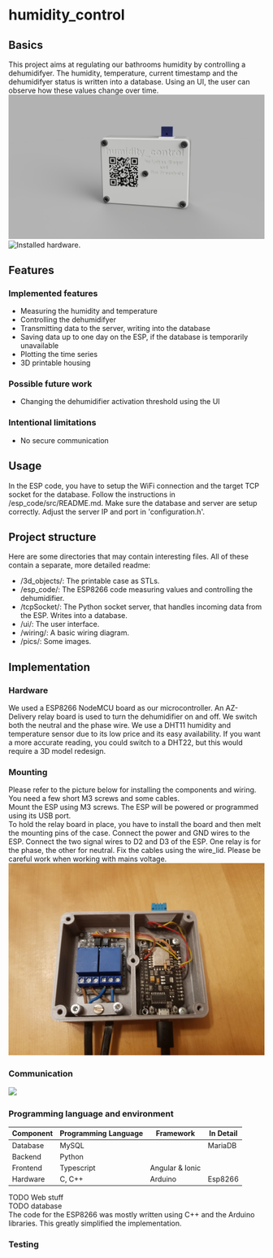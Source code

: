 # humidity_control

## Basics
This project aims at regulating our bathrooms humidity by controlling a dehumidifyer. 
The humidity, temperature, current timestamp and the dehumidifyer status is written into a database.
Using an UI, the user can observe how these values change over time.
![Rendering of the physical hardware](./pics/case_rendering.PNG "Hardware rendering.")
![Installed hardware.](./pics/ttttt.jpg "Installed hardware.")


## Features
### Implemented features
* Measuring the humidity and temperature
* Controlling the dehumidifyer
* Transmitting data to the server, writing into the database
* Saving data up to one day on the ESP, if the database is temporarily unavailable
* Plotting the time series
* 3D printable housing
### Possible future work
* Changing the dehumidifier activation threshold using the UI
### Intentional limitations
* No secure communication


## Usage
In the ESP code, you have to setup the WiFi connection and the target TCP socket for the database. Follow the instructions in /esp_code/src/README.md.
Make sure the database and server are setup correctly. Adjust the server IP and port in 'configuration.h'.


## Project structure
Here are some directories that may contain interesting files. All of these contain a separate, more detailed readme:
* /3d_objects/: The printable case as STLs.
* /esp_code/: The ESP8266 code measuring values and controlling the dehumidifier.
* /tcpSocket/: The Python socket server, that handles incoming data from the ESP. Writes into a database. 
* /ui/: The user interface.
* /wiring/: A basic wiring diagram.
* /pics/: Some images.


## Implementation
### Hardware
We used a ESP8266 NodeMCU board as our microcontroller. An AZ-Delivery relay board is used to turn the dehumidifier on and off. We switch both the neutral and the phase wire. We use a DHT11 humidity and temperature sensor due to its low price and its easy availability. If you want a more accurate reading, you could switch to a DHT22, but this would require a 3D model redesign.  

### Mounting
Please refer to the picture below for installing the components and wiring. You need a few short M3 screws and some cables.  
Mount the ESP using M3 screws. The ESP will be powered or programmed using its USB port.  
To hold the relay board in place, you have to install the board and then melt the mounting pins of the case. Connect the power and GND wires to the ESP. Connect the two signal wires to D2 and D3 of the ESP. One relay is for the phase, the other for neutral. Fix the cables using the wire_lid. Please be careful work when working with mains voltage.  
![Installed hardware.](./pics/hum_control_open.jpg "Installed hardware.")

### Communication

[![](https://mermaid.ink/img/pako:eNqVU71uwjAQfhXLk1GTF_DA0NKqSF0gHbNc4wMiYhvs8xAh3r12cAqlULUerHPu-7kviQ-8sQq55B73AU2DsxbWDnRtWFyvQbeqpb6s0Hjryun04eqRZA5BnWqRyrEvJsXQeke9QwcUHIrJ5K7sIzRbNEoyH3eN4CNezYBAUKvRE-hdwTaZVzA6qyabDvosnXWSZGJ_gEfJWuPRUTrPDVnho1iH6ZhJI7KMtPI8SWga9H4Vuq5n80EC1d0A7MaLiWNVFIf0Txswa1Tij_mXZ-Zl_P_mHPB_jHkr5YuzhrLJF3yNg4H4bY5q8bYI6HpxbXzpu0-IJfrQ0U-xcvSWbGWdBopDLb4TTpTTPi5ecI0R3qr4Rx9Sr-a0QY01l7FU4LY1r80x4sJOAeFz_AzWcbmCzmPBIZCtetNwSS7gCMpXIqOOn-3oF8s)](https://mermaid.live/edit#pako:eNqVU71uwjAQfhXLk1GTF_DA0NKqSF0gHbNc4wMiYhvs8xAh3r12cAqlULUerHPu-7kviQ-8sQq55B73AU2DsxbWDnRtWFyvQbeqpb6s0Hjryun04eqRZA5BnWqRyrEvJsXQeke9QwcUHIrJ5K7sIzRbNEoyH3eN4CNezYBAUKvRE-hdwTaZVzA6qyabDvosnXWSZGJ_gEfJWuPRUTrPDVnho1iH6ZhJI7KMtPI8SWga9H4Vuq5n80EC1d0A7MaLiWNVFIf0Txswa1Tij_mXZ-Zl_P_mHPB_jHkr5YuzhrLJF3yNg4H4bY5q8bYI6HpxbXzpu0-IJfrQ0U-xcvSWbGWdBopDLb4TTpTTPi5ecI0R3qr4Rx9Sr-a0QY01l7FU4LY1r80x4sJOAeFz_AzWcbmCzmPBIZCtetNwSS7gCMpXIqOOn-3oF8s)

### Programming language and environment

| Component | Programming Language | Framework | In Detail 
| --- | ----------- | --------- | ------- |
| Database | MySQL | |MariaDB
| Backend | Python
| Frontend | Typescript | Angular & Ionic
| Hardware | C, C++ | Arduino |Esp8266

TODO Web stuff  
TODO database  
The code for the ESP8266 was mostly written using C++ and the Arduino libraries. This greatly simplified the implementation.  

### Testing
